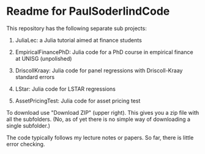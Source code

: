 Readme for PaulSoderlindCode
============================

This repository has the following separate sub projects:

1. JuliaLec: a Julia tutorial aimed at finance students

2. EmpiricalFinancePhD: Julia code for a PhD course in empirical finance at UNISG (unpolished) 

3. DriscollKraay: Julia code for panel regressions with Driscoll-Kraay standard errors

4. LStar: Julia code for LSTAR regressions

5. AssetPricingTest: Julia code for asset pricing test

To download use "Download ZIP" (upper right). This gives you a zip file with all the subfolders. (No, as of yet there is no simple way of downloading a single subfolder.)

The code typically follows my lecture notes or papers. So far, there is little error checking.